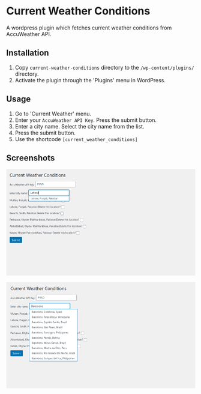 # Current Weather Conditions
A wordpress plugin which fetches current weather conditions from AccuWeather API.

## Installation

1. Copy `current-weather-conditions` directory to the `/wp-content/plugins/` directory.
2. Activate the plugin through the 'Plugins' menu in WordPress.

## Usage

1. Go to 'Current Weather' menu.
2. Enter your `AccuWeather API Key`. Press the submit button.
3. Enter a city name. Select the city name from the list.
5. Press the submit button.
6. Use the shortcode `[current_weather_conditions]`

## Screenshots

![img](https://github.com/muhammadadilakbar/current-weather-conditions/blob/32c5e0abccb7293d89564bad252023b59edbcafc/Screenshot%201.png)

![img](https://github.com/muhammadadilakbar/current-weather-conditions/blob/32c5e0abccb7293d89564bad252023b59edbcafc/Screenshot%202.png)
